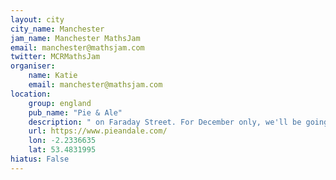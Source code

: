 ```yaml
---
layout: city                                           
city_name: Manchester                                                               
jam_name: Manchester MathsJam
email: manchester@mathsjam.com
twitter: MCRMathsJam
organiser:
    name: Katie
    email: manchester@mathsjam.com
location:
    group: england
    pub_name: "Pie & Ale"
    description: " on Faraday Street. For December only, we'll be going on a group trip to see Hannah Fry's Christmas Lecture screening at the Science aqnd Industry Museum (tickets £6 from their website), then going to Cask on Liverpool Road from 8.45pm onwards. You're welcome to join us for either or both"
    url: https://www.pieandale.com/
    lon: -2.2336635
    lat: 53.4831995
hiatus: False
---
```

